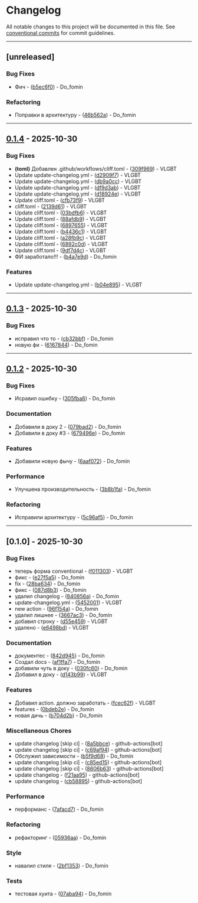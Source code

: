 # Changelog

All notable changes to this project will be documented in this file. See [conventional commits](https://www.conventionalcommits.org/) for commit guidelines.

---
## [unreleased]

### Bug Fixes

- Фич - ([b5ec6f0](https://github.com/cocogitto/cocogitto/commit/b5ec6f056ed22e5676d787d553e63c34397d3830)) - Do_fomin

### Refactoring

- Поправки в архитектуру - ([46b562a](https://github.com/cocogitto/cocogitto/commit/46b562a9f610319037248f13be4520fb8e851d7b)) - Do_fomin

---
## [0.1.4](https://github.com/cocogitto/cocogitto/compare/v0.1.3..v0.1.4) - 2025-10-30

### Bug Fixes

- **(toml)** Добавлен .github/workflows/cliff.toml - ([309f969](https://github.com/cocogitto/cocogitto/commit/309f9691c72141904470e5cedfd8c00a0c4ed7c1)) - VLGBT
- Update update-changelog.yml - ([d2909f7](https://github.com/cocogitto/cocogitto/commit/d2909f776380ce352263f175b3b542bdf5f6ca64)) - VLGBT
- Update update-changelog.yml - ([db9a0cc](https://github.com/cocogitto/cocogitto/commit/db9a0cc1f673dbd2d450073cd37628c4e3ea4b61)) - VLGBT
- Update update-changelog.yml - ([df9d3ab](https://github.com/cocogitto/cocogitto/commit/df9d3ab46dc86b705938d250a871adbeac4623e8)) - VLGBT
- Update update-changelog.yml - ([d18924e](https://github.com/cocogitto/cocogitto/commit/d18924ef38bcf4e0306adeef2795788266e06d91)) - VLGBT
- Update cliff.toml - ([cfb73f9](https://github.com/cocogitto/cocogitto/commit/cfb73f9a98d5ad16620af5a706fddc57281f8626)) - VLGBT
- cliff.toml - ([2139d61](https://github.com/cocogitto/cocogitto/commit/2139d6119b7d7d47411b5434deddf164b3008b61)) - VLGBT
- Update cliff.toml - ([03bdfb6](https://github.com/cocogitto/cocogitto/commit/03bdfb62e37411894690943233329bf9449645fb)) - VLGBT
- Update cliff.toml - ([88afdb9](https://github.com/cocogitto/cocogitto/commit/88afdb9928c7c01b1e2ee8218bf1cd0c0f810077)) - VLGBT
- Update cliff.toml - ([6897655](https://github.com/cocogitto/cocogitto/commit/689765581db002f6deabaea215d30e95b3f6cdbb)) - VLGBT
- Update cliff.toml - ([b4436c1](https://github.com/cocogitto/cocogitto/commit/b4436c14bc76a400503e0ede8161ac5ad6b7a808)) - VLGBT
- Update cliff.toml - ([a28fb9c](https://github.com/cocogitto/cocogitto/commit/a28fb9ceb0edf2918b34a22136a0650900c92326)) - VLGBT
- Update cliff.toml - ([6892c0d](https://github.com/cocogitto/cocogitto/commit/6892c0d2d196ccafd2e5a928dac13bd1c1d9244e)) - VLGBT
- Update cliff.toml - ([9df7d4c](https://github.com/cocogitto/cocogitto/commit/9df7d4c44d1c2e559df184188a62ba1bbb0b48fe)) - VLGBT
- ФИ заработало!!! - ([b4a7e9d](https://github.com/cocogitto/cocogitto/commit/b4a7e9df213ac9b5453f41e08376bcf1bd780f9d)) - Do_fomin

### Features

- Update update-changelog.yml - ([b04e895](https://github.com/cocogitto/cocogitto/commit/b04e89543f1bc5e3b3a10ef3804dba9002603e07)) - VLGBT

---
## [0.1.3](https://github.com/cocogitto/cocogitto/compare/v0.1.2..v0.1.3) - 2025-10-30

### Bug Fixes

- исправил что то - ([cb32bbf](https://github.com/cocogitto/cocogitto/commit/cb32bbf6302a22231b5093a3f79d3a1b7acc0b17)) - Do_fomin
- новую фи - ([6167844](https://github.com/cocogitto/cocogitto/commit/6167844e2a84da4e376bb5dc8e3083ee8e8c9fd4)) - Do_fomin

---
## [0.1.2](https://github.com/cocogitto/cocogitto/compare/v0.1.0..v0.1.2) - 2025-10-30

### Bug Fixes

- Исравил ошибку - ([305fba6](https://github.com/cocogitto/cocogitto/commit/305fba6afe4a69605ec327beea7d87ffd93553d9)) - Do_fomin

### Documentation

- Добавили в доку 2 - ([079bad2](https://github.com/cocogitto/cocogitto/commit/079bad2dd89246d4ed66fcdc84d906052aadbf6d)) - Do_fomin
- Добавили в доку #3 - ([679496e](https://github.com/cocogitto/cocogitto/commit/679496eb7c2b83589bbed180784dbb2f73e3677d)) - Do_fomin

### Features

- Добавили новую фычу - ([6aaf072](https://github.com/cocogitto/cocogitto/commit/6aaf072621d7cf0162393634267720156cc3558d)) - Do_fomin

### Performance

- Улучшена производительность - ([3b8b1fa](https://github.com/cocogitto/cocogitto/commit/3b8b1fa798920876afc705fd521c6bc9d7db2934)) - Do_fomin

### Refactoring

- Исправили архитектуру - ([5c96af5](https://github.com/cocogitto/cocogitto/commit/5c96af55cb00f0d784af6e2bdfc4262377796215)) - Do_fomin

---
## [0.1.0] - 2025-10-30

### Bug Fixes

- теперь форма conventional - ([f011303](https://github.com/cocogitto/cocogitto/commit/f011303ab825646f94cb94d52355f3b4b4ee24e1)) - VLGBT
- фикс - ([e27f5a5](https://github.com/cocogitto/cocogitto/commit/e27f5a57fb0de77126792c9e3e3fc8942698d070)) - Do_fomin
- fix - ([28ba634](https://github.com/cocogitto/cocogitto/commit/28ba63420fcfe02e91e004a19748573646c28472)) - Do_fomin
- фикс - ([087d8b3](https://github.com/cocogitto/cocogitto/commit/087d8b32971c961baf8774db1ea0ee4aa6dcd3a4)) - Do_fomin
- удалил changelog - ([840856a](https://github.com/cocogitto/cocogitto/commit/840856a3ea39c4cd82869d43eca1d49f2ca2601f)) - Do_fomin
- update-changelog.yml - ([5452001](https://github.com/cocogitto/cocogitto/commit/54520013cc19b34d8e08e0e57341bbcb265a08ac)) - VLGBT
- new action - ([96f154a](https://github.com/cocogitto/cocogitto/commit/96f154aa9c126112a216b5055158960817d81b68)) - Do_fomin
- удалил лишнее - ([3667ac3](https://github.com/cocogitto/cocogitto/commit/3667ac324093deaec080b411180e40c2077dfcc5)) - Do_fomin
- добавил строку - ([d55e459](https://github.com/cocogitto/cocogitto/commit/d55e459c43c5b13d145d7201b4462293f221cfec)) - VLGBT
- удалено - ([e6498bd](https://github.com/cocogitto/cocogitto/commit/e6498bdd1e3135e1726b48339f5dbe2233c81f0f)) - VLGBT

### Documentation

- документес - ([842d945](https://github.com/cocogitto/cocogitto/commit/842d94524b43e18597807fabe175b1db0a2a4c90)) - Do_fomin
- Создал docs - ([af1ffa7](https://github.com/cocogitto/cocogitto/commit/af1ffa7297f0629d5e25ebf581ea0988ef0898c1)) - Do_fomin
- добавили чуть в доку - ([030fc60](https://github.com/cocogitto/cocogitto/commit/030fc608237d4308fa407b2f625a727f33091ddf)) - Do_fomin
- Добавил в доку - ([d143b99](https://github.com/cocogitto/cocogitto/commit/d143b99f086b67fa13293e209a37596a7aff6017)) - VLGBT

### Features

- Добавил action. должно заработать - ([fcec62f](https://github.com/cocogitto/cocogitto/commit/fcec62fb403e20b9a99f99b9004ed5eb3a33f82e)) - VLGBT
- features - ([0bdeb2e](https://github.com/cocogitto/cocogitto/commit/0bdeb2ef134a01b9ffd2cff89f48cec729f33843)) - Do_fomin
- новая дичь - ([b704d2b](https://github.com/cocogitto/cocogitto/commit/b704d2b3563e4be3b7bebb2fab2d9b99f3d1f181)) - Do_fomin

### Miscellaneous Chores

- update changelog [skip ci] - ([8a5bbce](https://github.com/cocogitto/cocogitto/commit/8a5bbce1580ec07e410d936967c9a314872e40d7)) - github-actions[bot]
- update changelog [skip ci] - ([c69af94](https://github.com/cocogitto/cocogitto/commit/c69af9418a5c8577edacf3a6dba0b2b44e5eb903)) - github-actions[bot]
- Обслужил зависимости - ([b5f9d68](https://github.com/cocogitto/cocogitto/commit/b5f9d68063245083273ee2560980790978be5f54)) - Do_fomin
- update changelog [skip ci] - ([c85ed15](https://github.com/cocogitto/cocogitto/commit/c85ed15529b096bedd797801ee0068659e899422)) - github-actions[bot]
- update changelog [skip ci] - ([8606b63](https://github.com/cocogitto/cocogitto/commit/8606b6360dda3bec7709b3d9cefa493c8fe05a0b)) - github-actions[bot]
- update changelog - ([f21aa95](https://github.com/cocogitto/cocogitto/commit/f21aa953e217cc83f7daece90b08b4ac8cf023ec)) - github-actions[bot]
- update changelog - ([cb58895](https://github.com/cocogitto/cocogitto/commit/cb58895ef877ec6e48f10c0114ca443ae5d551d2)) - github-actions[bot]

### Performance

- перформанс - ([7afacd7](https://github.com/cocogitto/cocogitto/commit/7afacd768f26bf5f02d6cd17cc3095dbb894c495)) - Do_fomin

### Refactoring

- рефакторинг - ([05936aa](https://github.com/cocogitto/cocogitto/commit/05936aa950fa8a26bfae03b07da79355a78faaa5)) - Do_fomin

### Style

- навалил стиля - ([2bf1353](https://github.com/cocogitto/cocogitto/commit/2bf1353c161e55b1c7e1d415c8d2ee7e61fea231)) - Do_fomin

### Tests

- тестовая хуита - ([07aba94](https://github.com/cocogitto/cocogitto/commit/07aba942d66e565c492d4f81137b54ee70c85367)) - Do_fomin

<!-- generated by git-cliff -->

